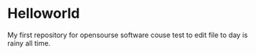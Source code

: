 # Helloworld
My first repository for opensourse software couse
test to edit file 
to day is rainy all time.
